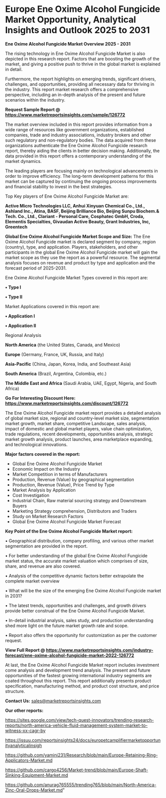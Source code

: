 # Europe Ene Oxime Alcohol Fungicide Market Opportunity, Analytical Insights and Outlook 2025 to 2031

<Strong> Ene Oxime Alcohol Fungicide Market Overview 2025 - 2031</strong>

The rising technology in Ene Oxime Alcohol Fungicide Market is also depicted in this research report. Factors that are boosting the growth of the market, and giving a positive push to thrive in the global market is explained in detail.

Furthermore, the report highlights on emerging trends, significant drivers, challenges, and opportunities, providing all necessary data for thriving in the industry. This report market research offers a comprehensive perspective, including an in-depth analysis of the present and future scenarios within the industry.

<strong>Request Sample Report @ <a href=https://www.marketreportsinsights.com/sample/126772>https://www.marketreportsinsights.com/sample/126772</a></strong>

The market overview included in this report provides information from a wide range of resources like government organizations, established companies, trade and industry associations, industry brokers and other such regulatory and non-regulatory bodies. The data acquired from these organizations authenticate the Ene Oxime Alcohol Fungicide research report, thereby aiding the clients in better decision making. Additionally, the data provided in this report offers a contemporary understanding of the market dynamics.

The leading players are focusing mainly on technological advancements in order to improve efficiency. The long-term development patterns for this market can be captured by continuing the ongoing process improvements and financial stability to invest in the best strategies.

Top Key players of Ene Oxime Alcohol Fungicide Market are:

<strong>Active Micro Technologies LLC, Anhui Xinyuan Chemical Co., Ltd., Ashland Inc., Atina, BASF, Beijing Brilliance Bio, Beijing Sunpu Biochem.& Tech. Co., Ltd., Clariant - Personal Care, Cosphatec GmbH, Croda, Elementis Specialties, Givaudan Active Beauty, Grant Industries, Inc, Greentech</strong>

<strong><b>Global Ene Oxime Alcohol Fungicide Market Scope and Size:</b></strong>
The Ene Oxime Alcohol Fungicide market is declared segment by company, region (country), type, and application. Players, stakeholders, and other participants in the global Ene Oxime Alcohol Fungicide market will gain the market scope as they use the report as a powerful resource. The segmental analysis focuses on revenue and product by type and application and the forecast period of 2025-2031.

Ene Oxime Alcohol Fungicide Market Types covered in this report are:

<strong>• Type I

• Type II</strong>

Market Applications covered in this report are:

<strong>• Application I

• Application II</strong> 

Regional Analysis

<strong>North America</strong> (the United States, Canada, and Mexico)

<strong>Europe</strong> (Germany, France, UK, Russia, and Italy)

<strong>Asia-Pacific</strong> (China, Japan, Korea, India, and Southeast Asia)

<strong>South America</strong> (Brazil, Argentina, Colombia, etc.)

<strong>The Middle East and Africa</strong> (Saudi Arabia, UAE, Egypt, Nigeria, and South Africa)

<strong>Go For Interesting Discount Here: <a href=https://www.marketreportsinsights.com/discount/126772>https://www.marketreportsinsights.com/discount/126772</a></strong>

The Ene Oxime Alcohol Fungicide market report provides a detailed analysis of global market size, regional and country-level market size, segmentation market growth, market share, competitive Landscape, sales analysis, impact of domestic and global market players, value chain optimization, trade regulations, recent developments, opportunities analysis, strategic market growth analysis, product launches, area marketplace expanding, and technological innovations.

<strong><b>Major factors covered in the report:</b></strong>
<ul>
  <li>Global Ene Oxime Alcohol Fungicide Market </li>
  <li>Economic Impact on the Industry</li>
  <li>Market Competition in terms of Manufacturers</li>
  <li>Production, Revenue (Value) by geographical segmentation</li>
  <li>Production, Revenue (Value), Price Trend by Type</li>
  <li>Market Analysis by Application</li>
  <li>Cost Investigation</li>
  <li>Industrial Chain, Raw material sourcing strategy and Downstream Buyers</li>
  <li>Marketing Strategy comprehension, Distributors and Traders</li>
  <li>Study on Market Research Factors</li>
  <li>Global Ene Oxime Alcohol Fungicide Market Forecast</li>
</ul>

<strong><b>Key Point of the Ene Oxime Alcohol Fungicide Market report:</b></strong>

• Geographical distribution, company profiling, and various other market segmentation are provided in the report.

• For better understanding of the global Ene Oxime Alcohol Fungicide market status, the accurate market valuation which comprises of size, share, and revenue are also covered.

• Analysis of the competitive dynamic factors better extrapolate the complete market overview

• What will be the size of the emerging Ene Oxime Alcohol Fungicide market in 2031?

• The latest trends, opportunities and challenges, and growth drivers provide better construal of the Ene Oxime Alcohol Fungicide Market.

• In-detail industrial analysis, sales study, and production understanding shed more light on the future market growth rate and scope.

• Report also offers the opportunity for customization as per the customer request.

<strong><b>View Full Report @ <a href=https://www.marketreportsinsights.com/industry-forecast/ene-oxime-alcohol-fungicide-market-2022-126772>https://www.marketreportsinsights.com/industry-forecast/ene-oxime-alcohol-fungicide-market-2022-126772</a></b></strong>


At last, the Ene Oxime Alcohol Fungicide Market report includes investment come analysis and development trend analysis. The present and future opportunities of the fastest growing international industry segments are coated throughout this report. This report additionally presents product specification, manufacturing method, and product cost structure, and price structure.

<strong>Contact Us:</strong>
sales@marketreportsinsights.com

<strong>Our other reports:</strong>

<a href=https://sites.google.com/view/tech-quest-innovators/trending-research-reports/north-america-vehicle-fluid-management-system-market-to-witness-xx-cagr-by>https://sites.google.com/view/tech-quest-innovators/trending-research-reports/north-america-vehicle-fluid-management-system-market-to-witness-xx-cagr-by</a>

<a href=https://issuu.com/reportsinsights24/docs/europetcamplifiermarketopportunityanalyticalinsigh>https://issuu.com/reportsinsights24/docs/europetcamplifiermarketopportunityanalyticalinsigh</a>

<a href=https://github.com/yamini231/Research/blob/main/Europe-Retaining-Ring-Applicators-Market.md>https://github.com/yamini231/Research/blob/main/Europe-Retaining-Ring-Applicators-Market.md</a>

<a href=https://github.com/cargo4256/Market-trend/blob/main/Europe-Shaft-Sinking-Equipment-Market.md>https://github.com/cargo4256/Market-trend/blob/main/Europe-Shaft-Sinking-Equipment-Market.md</a>

<a href=https://github.com/anurag765555/trending765/blob/main/North-America-Zinc-Oral-Drops-Market.md>https://github.com/anurag765555/trending765/blob/main/North-America-Zinc-Oral-Drops-Market.md</a>"
